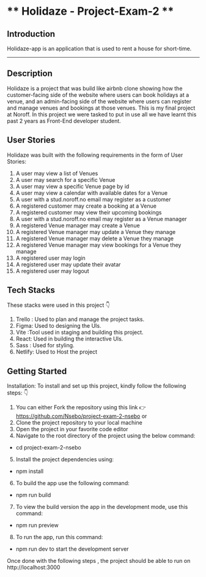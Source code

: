# ** Holidaze - Project-Exam-2 **

## Introduction
Holidaze-app is an application that is used to rent a house for short-time. 

---
## Description
Holidaze is a project that was build like airbnb clone showing how the customer-facing side of the website where users can book holidays at a venue, and an admin-facing side of the website where users can register and manage venues and bookings at those venues. 
This is my final project at Noroff. In this project we were tasked to put in use all we have learnt this past 2 years as Front-End developer student.

## User Stories

Holidaze was built with the following requirements in the form of User Stories:

1. A user may view a list of Venues
2. A user may search for a specific Venue
3. A user may view a specific Venue page by id
4. A user may view a calendar with available dates for a Venue
5. A user with a stud.noroff.no email may register as a customer
6. A registered customer may create a booking at a Venue
7. A registered customer may view their upcoming bookings
8. A user with a stud.noroff.no email may register as a Venue manager
9.  A registered Venue manager may create a Venue
10. A registered Venue manager may update a Venue they manage
11. A registered Venue manager may delete a Venue they manage
12. A registered Venue manager may view bookings for a Venue they manage
13. A registered user may login
14. A registered user may update their avatar
15. A registered user may logout

## Tech Stacks 

These stacks were used in this project 👇

1. Trello : Used to plan and manage the project tasks.
2. Figma: Used to designing the UIs.
3. Vite :Tool used in staging and building this project.
4. React: Used in building the interactive UIs.
5. Sass : Used for styling.
6. Netlify: Used to Host the project

##  Getting Started

Installation: To install and set up this project, kindly follow the following steps: 👇

1. You can either Fork the repository using this link 👉 https://github.com/Nsebo/project-exam-2-nsebo 
 or
2. Clone the project repository to your local machine
3. Open the project in your favorite code editor
4. Navigate to the root directory of the project using the below command:
- cd project-exam-2-nsebo
5. Install the project dependencies using:
- npm install
6.  To build the app use the following command:
- npm run build
7. To view the build version the app in the development mode, use this command:
- npm run preview
8. To run the app, run this command: 
  - npm run dev to start the development server

Once done with the following steps , the project should be able to run on http://localhost:3000

   



